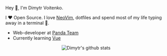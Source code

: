 <!--<div align="center">
<img src="https://rishavanand.github.io/static/images/greetings.gif" align="center" width=70% />
</div>
-->
Hey 👋, I'm Dimytr Voitenko.

I ❤ Open Source. I love [NeoVim](https://neovim.io), dotfiles and spend most of my life typing away in a terminal 🙈.

- Web-developer at [Panda Team](https://pandateam.net)
- Currently learning [Vue](https://vuejs.org)

<div align="center">
 
![Dimytr's github stats](https://github-readme-stats.vercel.app/api?username=voitd&hide=issues&show_icons=true&theme=react)

</div>  


<!-- [![Top Langs](https://github-readme-stats.vercel.app/api/top-langs/?username=voitd&layout=compact)](https://github.com/anuraghazra/github-readme-stats)

<!--
**voitd/voitd** is a ✨ _special_ ✨ repository because its `README.md` (this file) appears on your GitHub profile.

Here are some ideas to get you started:

- 🔭 I’m currently working on ...
- 🌱 I’m currently learning ...
- 👯 I’m looking to collaborate on ...
- 🤔 I’m looking for help with ...
- 💬 Ask me about ...
- 📫 How to reach me: ...
- 😄 Pronouns: ...
- ⚡ Fun fact: ...
Currently learning [Elixir](https://elixir-lang.org)
-  Web-developer at [CodeBattle](https://codebattle.hexlet.io)
-  Currently learning [Lua](http://www.lua.org)
- Currently learning [Elixir](https://elixir-lang.org)
[![Github](https://img.shields.io/github/followers/voitd?label=Follow&style=social)](https://github.com/voitd)
-->


